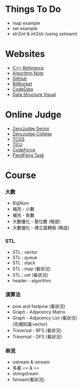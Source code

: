 Things  To  Do
==============
- map example
- set example
- str2int & int2str (using sstream)

Websites
========
- [C++ Reference](http://www.cplusplus.com/reference/)
- [Algorithm Note](http://www.csie.ntnu.edu.tw/~u91029/)
- [GitHub](https://github.com/)
- [BitBucket](https://bitbucket.org/)
- [CodeData](http://www.codedata.com.tw/)
- [Data Structure Visual](http://www.cs.usfca.edu/~galles/visualization/Algorithms.html)

Online Judge
============
- [ZeroJudge Senior](http://zerojudge.tw/)
- [ZeroJudge College](http://judge.nccucs.org/Problems)
- [TCGS](http://www.tcgs.tc.edu.tw:1218/)
- [TIOJ](http://tioj.ck.tp.edu.tw/problems)
- [CodeForce](http://codeforces.com/)
- [PandFeng Task](https://github.com/pangfengliu/programmingtasks/issues)

Course
======

### 大數

- BigNum
- 補充 - 小數
- 補充 - 負數
- 大數優化 - 壓位數 (略提)
- 大數優化 - 傅立葉轉換 (略提)

### STL

- STL : vector
- STL : queue
- STL : stack
- STL : map (看狀況)
- STL : set (看狀況)
- header - algorithm

### 演算法

- pow and fastpow (看狀況)
- Graph - Adjacency Matrix
- Graph - Adjacency List (看狀況)<br/>
  (先備知識:vector)
- Traversal - BFS (看狀況)
- Traversal - DFS (看狀況)

### 串流

- ostream & istream
- 多載 << & >>
- stringstream
- fstream(看狀況)
